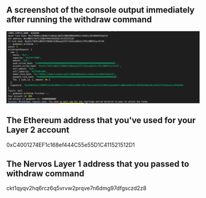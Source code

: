 ## A screenshot of the console output immediately after running the withdraw command
![withdraw](./withdraw.png)

## The Ethereum address that you've used for your Layer 2 account
0xC4001274EF1c168ef444C55e55D1C411521512D1

## The Nervos Layer 1 address that you passed to withdraw command
ckt1qyqv2hq6rcz6q5vrvw2prqve7n6dmg97dfgsczd2z8
